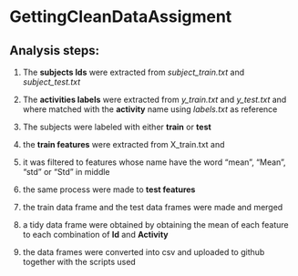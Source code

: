 # GettingCleanDataAssigment

## Analysis steps:
1) The **subjects Ids** were extracted from *subject_train.txt* and *subject_test.txt*

2) The **activities labels** were extracted from *y_train.txt* and *y_test.txt* and where matched with the **activity** name using *labels.txt* as reference

3) The subjects were labeled with either **train** or **test**

4) the **train features** were extracted from X_train.txt and

5) it was filtered to features whose name have the word “mean”, “Mean”, “std” or “Std” in middle

6) the same process were made to **test features**

7) the train data frame and the test data frames were made and merged

8) a tidy data frame were obtained by obtaining the mean of each feature to each combination of **Id** and **Activity**

9) the data frames were converted into csv and uploaded to github together with the scripts used
